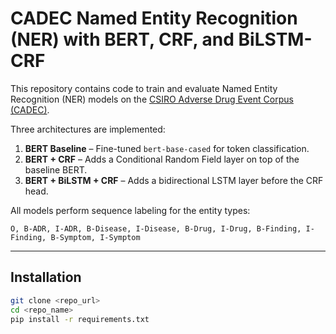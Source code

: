 # CADEC Named Entity Recognition (NER) with BERT, CRF, and BiLSTM-CRF

This repository contains code to train and evaluate Named Entity Recognition (NER) models on the [CSIRO Adverse Drug Event Corpus (CADEC)](https://data.csiro.au/dap/landingpage?pid=csiro:9787).

Three architectures are implemented:
1. **BERT Baseline** – Fine-tuned `bert-base-cased` for token classification.
2. **BERT + CRF** – Adds a Conditional Random Field layer on top of the baseline BERT.
3. **BERT + BiLSTM + CRF** – Adds a bidirectional LSTM layer before the CRF head.

All models perform sequence labeling for the entity types:
```
O, B-ADR, I-ADR, B-Disease, I-Disease, B-Drug, I-Drug, B-Finding, I-Finding, B-Symptom, I-Symptom
```
---

## Installation
```bash
git clone <repo_url>
cd <repo_name>
pip install -r requirements.txt
```
